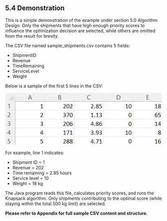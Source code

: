 ## 5.4 Demonstration 

This is a simple demonstration of the example under section 5.0 Algorithm Design. Only the shipments that have high enough priority scores to influence the optimization decision are selected, while others are omitted from the result for brevity.

The CSV file named sample_shipments.csv contains 5 fields:
- ShipmentID
- Revenue
- TimeRemaining
- ServiceLevel
- Weight

Below is a sample of the first 5 lines in the CSV:

![Sample](../../images/5_lines_sample_shipment_csv.png)

For example, line 1 indicates:
- Shipment ID = 1
- Revenue = 202
- Time remaining = 2.85 hours
- Service level = 10
- Weight = 18 kg


The Java program reads this file, calculates priority scores, and runs the Knapsack algorithm. Only shipments contributing to the optimal score (while staying within the total 500 kg limit) are selected.

**Please refer to Appendix for full sample CSV content and structure.**
